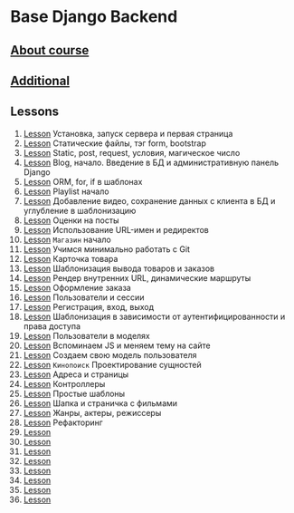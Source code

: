 # Base Django Backend

## [About course](lessons/additionally/about.md)<br>
## [Additional](lessons/additionally/additionally.md)
## Lessons
1. [Lesson](lessons/lesson-1/tutorial.md) Установка, запуск сервера и первая страница
2. [Lesson](lessons/lesson-2/tutorial.md) Статические файлы, тэг form, bootstrap
3. [Lesson](lessons/lesson-3/tutorial.md) Static, post, request, условия, магическое число
4. [Lesson](lessons/lesson-4/tutorial.md) Blog, начало. Введение в БД и административную панель Django
5. [Lesson](lessons/lesson-5/tutorial.md) ORM, for, if в шаблонах
6. [Lesson](lessons/lesson-6/tutorial.md) Playlist начало
7. [Lesson](lessons/lesson-7/tutorial.md) Добавление видео, сохранение данных с клиента в БД и углубление в шаблонизацию
8. [Lesson](lessons/lesson-8/tutorial.md) Оценки на посты
9. [Lesson](lessons/lesson-9/tutorial.md) Использование URL-имен и редиректов
10. [Lesson](lessons/lesson-10/tutorial.md) `Магазин` начало
11. [Lesson](lessons/lesson-11/tutorial.md) Учимся минимально работать с Git
12. [Lesson](lessons/lesson-12/tutorial.md) Карточка товара
13. [Lesson](lessons/lesson-13/tutorial.md) Шаблонизация вывода товаров и заказов
14. [Lesson](lessons/lesson-14/tutorial.md) Рендер внутренних URL, динамические маршруты
15. [Lesson](lessons/lesson-15/tutorial.md) Оформление заказа
16. [Lesson](lessons/lesson-16/tutorial.md) Пользователи и сессии
17. [Lesson](lessons/lesson-17/tutorial.md) Регистрация, вход, выход
18. [Lesson](lessons/lesson-18/tutorial.md) Шаблонизация в зависимости от аутентифицированности и права доступа 
19. [Lesson](lessons/lesson-19/tutorial.md) Пользователи в моделях
20. [Lesson](lessons/lesson-20/tutorial.md) Вспоминаем JS и меняем тему на сайте
21. [Lesson](lessons/lesson-21/tutorial.md) Создаем свою модель пользователя
22. [Lesson](lessons/lesson-22/tutorial.md) `Кинопоиск` Проектирование сущностей
23. [Lesson](lessons/lesson-23/tutorial.md) Адреса и страницы
24. [Lesson](lessons/lesson-24/tutorial.md) Контроллеры
25. [Lesson](lessons/lesson-25/tutorial.md) Простые шаблоны
26. [Lesson](lessons/lesson-26/tutorial.md) Шапка и страничка с фильмами
27. [Lesson](lessons/lesson-27/tutorial.md) Жанры, актеры, режиссеры
28. [Lesson](lessons/lesson-28/tutorial.md) Рефакторинг
29. [Lesson](lessons/lesson-29/tutorial.md) 
30. [Lesson](lessons/lesson-30/tutorial.md) 
31. [Lesson](lessons/lesson-31/tutorial.md) 
32. [Lesson](lessons/lesson-32/tutorial.md) 
33. [Lesson](lessons/lesson-33/tutorial.md) 
34. [Lesson](lessons/lesson-34/tutorial.md) 
35. [Lesson](lessons/lesson-35/tutorial.md) 
36. [Lesson](lessons/lesson-36/tutorial.md) 